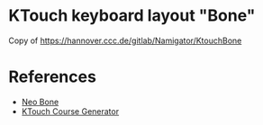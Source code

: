 # KTouch keyboard layout "Bone"

Copy of https://hannover.ccc.de/gitlab/Namigator/KtouchBone

# References

- [Neo Bone](https://www.neo-layout.org/Layouts/bone/)
- [KTouch Course Generator](https://github.com/BarbieCue/ktgen)
